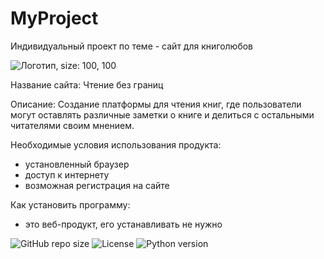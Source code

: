 # MyProject
Индивидуальный проект по теме - сайт для книголюбов

![Логотип](https://fsd.multiurok.ru/html/2025/01/04/s_67787205dcc83/phpugNMz6_11A-PLA-VR-24g_html_1b438369c6040181.png), size: 100, 100

Название сайта:
Чтение без границ

Описание:
Создание платформы для чтения книг, где пользователи могут оставлять различные заметки о книге и делиться с остальными читателями своим мнением.

Необходимые условия использования продукта:
- установленный браузер
- доступ к интернету
- возможная регистрация на сайте

Как установить программу:
- это веб-продукт, его устанавливать не нужно

![GitHub repo size](https://img.shields.io/github/repo-size/ваш-юзернейм/ваш-репозиторий)
![License](https://img.shields.io/github/license/ваш-юзернейм/ваш-репозиторий)
![Python version](https://img.shields.io/badge/python-3.8%2B-blue)
